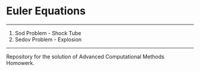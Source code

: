 # Euler Equations

---
1. Sod Problem - Shock Tube 
2. Sedov Problem - Explosion  
---

Repository for the solution of Advanced Computational Methods Homowerk.
